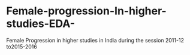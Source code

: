 # Female-progression-In-higher-studies-EDA-
Female Progression in higher studies in India during the session 2011-12 to2015-2016 
